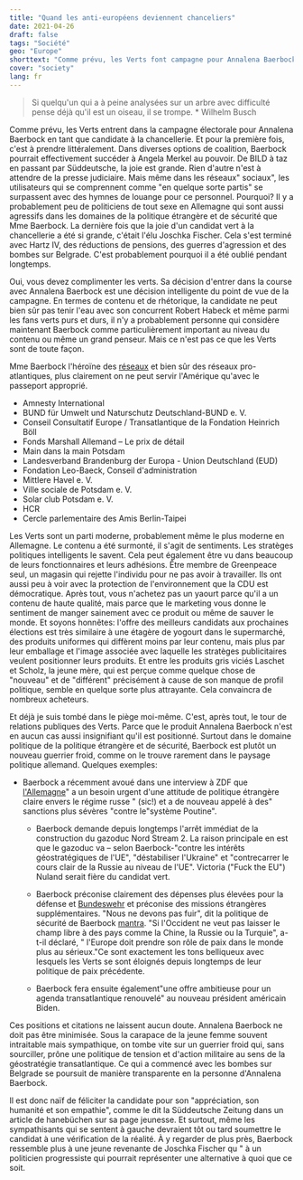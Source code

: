 ```yaml
---
title: "Quand les anti-européens deviennent chanceliers"
date: 2021-04-26
draft: false
tags: "Société"
geo: "Europe"
shorttext: "Comme prévu, les Verts font campagne pour Annalena Baerbock comme candidate à la chancelière."
cover: "society"
lang: fr
---
```


> Si quelqu'un qui a à peine analysées sur un arbre avec difficulté pense déjà qu'il est un oiseau, il se trompe. * Wilhelm Busch

Comme prévu, les Verts entrent dans la campagne électorale pour Annalena Baerbock en tant que candidate à la chancellerie. Et pour la première fois, c'est à prendre littéralement. Dans diverses options de coalition, Baerbock pourrait effectivement succéder à Angela Merkel au pouvoir. De BILD à taz en passant par Süddeutsche, la joie est grande. Rien d'autre n'est à attendre de la presse judiciaire. Mais même dans les réseaux" sociaux", les utilisateurs qui se comprennent comme "en quelque sorte partis" se surpassent avec des hymnes de louange pour ce personnel. Pourquoi? Il y a probablement peu de politiciens de tout sexe en Allemagne qui sont aussi agressifs dans les domaines de la politique étrangère et de sécurité que Mme Baerbock. La dernière fois que la joie d'un candidat vert à la chancellerie a été si grande, c'était l'élu Joschka Fischer. Cela s'est terminé avec Hartz IV, des réductions de pensions, des guerres d'agression et des bombes sur Belgrade. C'est probablement pourquoi il a été oublié pendant longtemps.

Oui, vous devez complimenter les verts. Sa décision d'entrer dans la course avec Annalena Baerbock est une décision intelligente du point de vue de la campagne. En termes de contenu et de rhétorique, la candidate ne peut bien sûr pas tenir l'eau avec son concurrent Robert Habeck et même parmi les fans verts purs et durs, il n'y a probablement personne qui considère maintenant Baerbock comme particulièrement important au niveau du contenu ou même un grand penseur. Mais ce n'est pas ce que les Verts sont de toute façon.

Mme Baerbock l'héroïne des [réseaux](https://annalena-baerbock.de/lebenslauf-und-fotos/ "Lebenslauf und Fotos") et bien sûr des réseaux pro-atlantiques, plus clairement on ne peut servir l'Amérique qu'avec le passeport approprié.

  - Amnesty International
  - BUND für Umwelt und Naturschutz Deutschland-BUND e. V.
  - Conseil Consultatif Europe / Transatlantique de la Fondation Heinrich Böll
  - Fonds Marshall Allemand
  – Le prix de détail
  - Main dans la main Potsdam
  - Landesverband Brandenburg der Europa - Union Deutschland (EUD)
  - Fondation Leo-Baeck, Conseil d'administration
  - Mittlere Havel e. V.
  - Ville sociale de Potsdam e. V.
  - Solar club Potsdam e. V.
  - HCR
  - Cercle parlementaire des Amis Berlin-Taipei

Les Verts sont un parti moderne, probablement même le plus moderne en Allemagne. Le contenu a été surmonté, il s'agit de sentiments. Les stratèges politiques intelligents le savent. Cela peut également être vu dans beaucoup de leurs fonctionnaires et leurs adhésions. Être membre de Greenpeace seul, un magasin qui rejette l'individu pour ne pas avoir à travailler. Ils ont aussi peu à voir avec la protection de l'environnement que la CDU est démocratique. Après tout, vous n'achetez pas un yaourt parce qu'il a un contenu de haute qualité, mais parce que le marketing vous donne le sentiment de manger sainement avec ce produit ou même de sauver le monde. Et soyons honnêtes: l'offre des meilleurs candidats aux prochaines élections est très similaire à une étagère de yogourt dans le supermarché, des produits uniformes qui diffèrent moins par leur contenu, mais plus par leur emballage et l'image associée avec laquelle les stratèges publicitaires veulent positionner leurs produits. Et entre les produits gris viciés Laschet et Scholz, la jeune mère, qui est perçue comme quelque chose de "nouveau" et de "différent" précisément à cause de son manque de profil politique, semble en quelque sorte plus attrayante. Cela convaincra de nombreux acheteurs.

Et déjà je suis tombé dans le piège moi-même. C'est, après tout, le tour de relations publiques des Verts. Parce que le produit Annalena Baerbock n'est en aucun cas aussi insignifiant qu'il est positionné. Surtout dans le domaine politique de la politique étrangère et de sécurité, Baerbock est plutôt un nouveau guerrier froid, comme on le trouve rarement dans le paysage politique allemand. Quelques exemples:

- Baerbock a récemment avoué dans une interview à ZDF que [l'Allemagne](https://www.zdf.de/nachrichten/wirtschaft/baerbock-nord-stream-2-russland-100.html "Pipeline nützt nur System Putin")" a un besoin urgent d'une attitude de politique étrangère claire envers le régime russe " (sic!) et a de nouveau appelé à des" sanctions plus sévères "contre le"système Poutine".

  - Baerbock demande depuis longtemps l'arrêt immédiat de la construction du gazoduc Nord Stream 2. La raison principale en est que le gazoduc va – selon Baerbock-"contre les intérêts géostratégiques de l'UE", "déstabiliser l'Ukraine" et "contrecarrer le cours clair de la Russie au niveau de l'UE". Victoria ("Fuck the EU") Nuland serait fière du candidat vert.

  - Baerbock préconise clairement des dépenses plus élevées pour la défense et [Bundeswehr](https://www.tagesspiegel.de/politik/gruenen-chefin-fuer-europaeische-verteidigungspolitik-baerbock-will-die-bundeswehr-staerken/26670854.html "Baerbock will die Bundeswehr stärken") et préconise des missions étrangères supplémentaires. "Nous ne devons pas fuir", dit la politique de sécurité de Baerbock [mantra](https://www.sueddeutsche.de/politik/parteien-baerbock-zur-bundeswehr-wir-duerfen-uns-nicht-wegducken-dpa.urn-newsml-dpa-com-20090101-201130-99-512397 "Wir dürfen uns nicht wegducken"). "Si l'Occident ne veut pas laisser le champ libre à des pays comme la Chine, la Russie ou la Turquie", a-t-il déclaré, " l'Europe doit prendre son rôle de paix dans le monde plus au sérieux."Ce sont exactement les tons belliqueux avec lesquels les Verts se sont éloignés depuis longtemps de leur politique de paix précédente.

  - Baerbock fera ensuite également"une offre ambitieuse pour un agenda transatlantique renouvelé" au nouveau président américain Biden.

Ces positions et citations ne laissent aucun doute. Annalena Baerbock ne doit pas être minimisée. Sous la carapace de la jeune femme souvent intraitable mais sympathique, on tombe vite sur un guerrier froid qui, sans sourciller, prône une politique de tension et d'action militaire au sens de la géostratégie transatlantique. Ce qui a commencé avec les bombes sur Belgrade se poursuit de manière transparente en la personne d'Annalena Baerbock.

Il est donc naïf de féliciter la candidate pour son "appréciation, son humanité et son empathie", comme le dit la Süddeutsche Zeitung dans un article de hanebüchen sur sa page jeunesse. Et surtout, même les sympathisants qui se sentent à gauche devraient tôt ou tard soumettre le candidat à une vérification de la réalité. À y regarder de plus près, Baerbock ressemble plus à une jeune revenante de Joschka Fischer qu " à un politicien progressiste qui pourrait représenter une alternative à quoi que ce soit.
